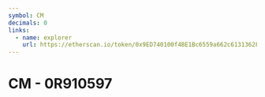 ```yaml
---
symbol: CM
decimals: 0
links:
  - name: explorer
    url: https://etherscan.io/token/0x9ED740100f4BE1Bc6559a662c6131362FbF19a1F
---
```


# CM - 0R910597
